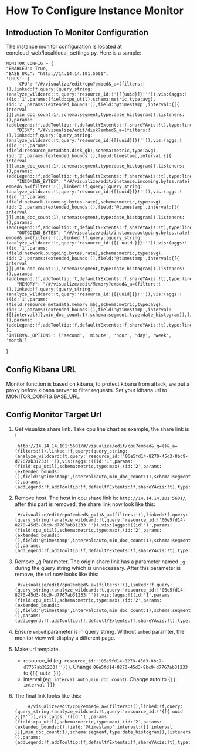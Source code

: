 # How To Configure Instance Monitor

## Introduction To Monitor Configuration
	
The instance monitor configuration is located at eoncloud_web/local/local_settings.py. Here is a sample:

	MONITOR_CONFIG = {
    "ENABLED": True,
    "BASE_URL": "http://14.14.14.101:5601",
    'URLS': {
        'CPU': "/#/visualize/edit/cpu?embed&_a=(filters:!(),linked:!f,query:(query_string:(analyze_wildcard:!t,query:'resource_id:!'{[{uuid}]}!'')),vis:(aggs:!((id:'1',params:(field:cpu_util),schema:metric,type:avg),(id:'2',params:(extended_bounds:(),field:'@timestamp',interval:{[{ interval }]},min_doc_count:1),schema:segment,type:date_histogram)),listeners:(),params:(addLegend:!f,addTooltip:!f,defaultYExtents:!f,shareYAxis:!t),type:line))",
        "DISK": "/#/visualize/edit/disk?embed&_a=(filters:!(),linked:!f,query:(query_string:(analyze_wildcard:!t,query:'resource_id:{[{uuid}]}!'')),vis:(aggs:!((id:'1',params:(field:resource_metadata.disk_gb),schema:metric,type:avg),(id:'2',params:(extended_bounds:(),field:timestamp,interval:{[{ interval }]},min_doc_count:1),schema:segment,type:date_histogram)),listeners:(),params:(addLegend:!f,addTooltip:!t,defaultYExtents:!f,shareYAxis:!t),type:line))",
        "INCOMING_BYTES": "/#/visualize/edit/instance.incoming.bytes.rate?embed&_a=(filters:!(),linked:!f,query:(query_string:(analyze_wildcard:!t,query:'resource_id:{[{uuid}]}!'')),vis:(aggs:!((id:'1',params:(field:network.incoming.bytes.rate),schema:metric,type:avg),(id:'2',params:(extended_bounds:(),field:'@timestamp',interval:{[{ interval }]},min_doc_count:1),schema:segment,type:date_histogram)),listeners:(),params:(addLegend:!f,addTooltip:!t,defaultYExtents:!f,shareYAxis:!t),type:line))",
        "OUTGOING_BYTES": "/#/visualize/edit/instance.outgoing.bytes.rate?embed&_a=(filters:!(),linked:!f,query:(query_string:(analyze_wildcard:!t,query:'resource_id:{[{ uuid }]}!'')),vis:(aggs:!((id:'1',params:(field:network.outgoing.bytes.rate),schema:metric,type:avg),(id:'2',params:(extended_bounds:(),field:'@timestamp',interval:{[{ interval }]},min_doc_count:1),schema:segment,type:date_histogram)),listeners:(),params:(addLegend:!f,addTooltip:!t,defaultYExtents:!f,shareYAxis:!t),type:line))",
        "MEMORY": "/#/visualize/edit/Memory?embed&_a=(filters:!(),linked:!f,query:(query_string:(analyze_wildcard:!t,query:'resource_id:{[{uuid}]}!'')),vis:(aggs:!((id:'1',params:(field:resource_metadata.memory_mb),schema:metric,type:avg),(id:'2',params:(extended_bounds:(),field:'@timestamp',interval:{[{interval}]},min_doc_count:1),schema:segment,type:date_histogram)),listeners:(),params:(addLegend:!f,addTooltip:!f,defaultYExtents:!f,shareYAxis:!t),type:line))"
    },
    'INTERVAL_OPTIONS': ['second', 'minute', 'hour', 'day', 'week', 'month']
}

## Config Kibana URL

Monitor function is based on kibana, to protect kibana from attack, we put a proxy before kibana server to filter requests. Set your kibana url to MONITOR_CONFIG.BASE_URL.

## Config Monitor Target Url

1. Get visualize share link. Take cpu line chart as example, the share link is :
 
		http://14.14.14.101:5601/#/visualize/edit/cpu?embed&_g=()&_a=(filters:!(),linked:!f,query:(query_string:(analyze_wildcard:!t,query:'resource_id:!'06e5fd14-8270-45d3-8bc9-d7767ab31233!'')),vis:(aggs:!((id:'1',params:(field:cpu_util),schema:metric,type:max),(id:'2',params:(extended_bounds:(),field:'@timestamp',interval:auto,min_doc_count:1),schema:segment,type:date_histogram)),listeners:(),params:(addLegend:!f,addTooltip:!f,defaultYExtents:!f,shareYAxis:!t),type:line))
		
2. Remove host. The host in cpu share link is: `http://14.14.14.101:5601/`, after
this part is removed, the share link now look like this:
	
		#/visualize/edit/cpu?embed&_g=()&_a=(filters:!(),linked:!f,query:(query_string:(analyze_wildcard:!t,query:'resource_id:!'06e5fd14-8270-45d3-8bc9-d7767ab31233!'')),vis:(aggs:!((id:'1',params:(field:cpu_util),schema:metric,type:max),(id:'2',params:(extended_bounds:(),field:'@timestamp',interval:auto,min_doc_count:1),schema:segment,type:date_histogram)),listeners:(),params:(addLegend:!f,addTooltip:!f,defaultYExtents:!f,shareYAxis:!t),type:line))
		
3. Remove _g Parameter. The origin share link has a parameter named ` _g ` during the query string which is unnecessary. After this parameter is remove, the url now looks like this:
	
		#/visualize/edit/cpu?embed&_a=(filters:!(),linked:!f,query:(query_string:(analyze_wildcard:!t,query:'resource_id:!'06e5fd14-8270-45d3-8bc9-d7767ab31233!'')),vis:(aggs:!((id:'1',params:(field:cpu_util),schema:metric,type:max),(id:'2',params:(extended_bounds:(),field:'@timestamp',interval:auto,min_doc_count:1),schema:segment,type:date_histogram)),listeners:(),params:(addLegend:!f,addTooltip:!f,defaultYExtents:!f,shareYAxis:!t),type:line))
		
4. Ensure `embed` parameter is in query string. Without `embed` paramter, the monitor view
will display a different page.

5. Make url template. 
	* resource_id (eg. `resource_id:!'06e5fd14-8270-45d3-8bc9-d7767ab31233!''))`). Change `06e5fd14-8270-45d3-8bc9-d7767ab31233` to `{[{ uuid }]}`.
	* interval (eg. `interval:auto,min_doc_count`). Change auto to `{[{ interval }]}`
6. The final link looks like this:

			#/visualize/edit/cpu?embed&_a=(filters:!(),linked:!f,query:(query_string:(analyze_wildcard:!t,query:'resource_id:!'{[{ uuid }]}!'')),vis:(aggs:!((id:'1',params:(field:cpu_util),schema:metric,type:max),(id:'2',params:(extended_bounds:(),field:'@timestamp',interval:{[{ interval }]},min_doc_count:1),schema:segment,type:date_histogram)),listeners:(),params:(addLegend:!f,addTooltip:!f,defaultYExtents:!f,shareYAxis:!t),type:line))
